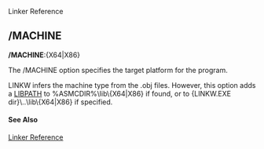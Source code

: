 Linker Reference

## /MACHINE

**/MACHINE**:{X64|X86}

The /MACHINE option specifies the target platform for the program.

LINKW infers the machine type from the .obj files. However, this option adds a [LIBPATH](libpath.md) to %ASMCDIR%\\lib\\{X64|X86} if found, or to {LINKW.EXE dir}\\..\\lib\\{X64|X86} if specified.

#### See Also

[Linker Reference](readme.md)
